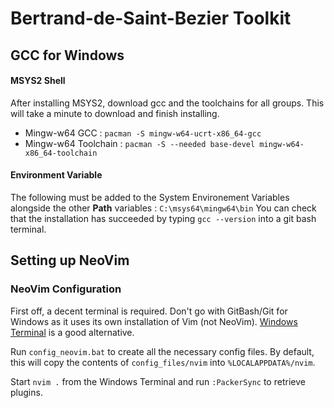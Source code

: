 # Bertrand-de-Saint-Bezier Toolkit

## GCC for Windows

#### MSYS2 Shell

After installing MSYS2, download gcc and the toolchains for all groups. This will take a minute to download and finish installing.

- Mingw-w64 GCC : `pacman -S mingw-w64-ucrt-x86_64-gcc`
- Mingw-w64 Toolchain : `pacman -S --needed base-devel mingw-w64-x86_64-toolchain`

#### Environment Variable

The following must be added to the System Environement Variables alongside the other **Path** variables : `C:\msys64\mingw64\bin`
You can check that the installation has succeeded by typing `gcc --version` into a git bash terminal.

## Setting up NeoVim

### NeoVim Configuration
 
First off, a decent terminal is required. Don't go with GitBash/Git for Windows as it uses its own installation of Vim (not NeoVim). [Windows Terminal](https://apps.microsoft.com/detail/9N0DX20HK701?hl=en-US&gl=US) is a good alternative.

Run `config_neovim.bat` to create all the necessary config files. By default, this will copy the contents of `config_files/nvim` into `%LOCALAPPDATA%/nvim`.

Start `nvim .` from the Windows Terminal and run `:PackerSync` to retrieve plugins.
